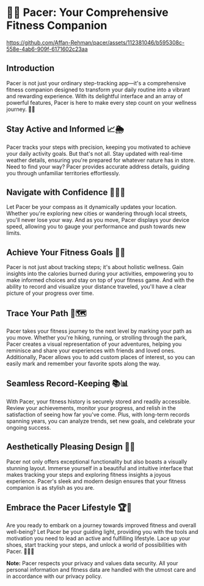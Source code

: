 # 🏃‍♂️ Pacer: Your Comprehensive Fitness Companion


https://github.com/Affan-Rehman/pacer/assets/112381046/b595308c-558e-4ab6-909f-6171602c23aa



## Introduction

Pacer is not just your ordinary step-tracking app—it's a comprehensive fitness companion designed to transform your daily routine into a vibrant and rewarding experience. With its delightful interface and an array of powerful features, Pacer is here to make every step count on your wellness journey. 💪🌟

## Stay Active and Informed 📈🌦️

Pacer tracks your steps with precision, keeping you motivated to achieve your daily activity goals. But that's not all. Stay updated with real-time weather details, ensuring you're prepared for whatever nature has in store. Need to find your way? Pacer provides accurate address details, guiding you through unfamiliar territories effortlessly.

## Navigate with Confidence 🧭🚶‍♀️

Let Pacer be your compass as it dynamically updates your location. Whether you're exploring new cities or wandering through local streets, you'll never lose your way. And as you move, Pacer displays your device speed, allowing you to gauge your performance and push towards new limits.

## Achieve Your Fitness Goals 🎯💡

Pacer is not just about tracking steps; it's about holistic wellness. Gain insights into the calories burned during your activities, empowering you to make informed choices and stay on top of your fitness game. And with the ability to record and visualize your distance traveled, you'll have a clear picture of your progress over time.

## Trace Your Path 🚀🗺️

Pacer takes your fitness journey to the next level by marking your path as you move. Whether you're hiking, running, or strolling through the park, Pacer creates a visual representation of your adventures, helping you reminisce and share your experiences with friends and loved ones. Additionally, Pacer allows you to add custom places of interest, so you can easily mark and remember your favorite spots along the way.

## Seamless Record-Keeping 📚📊

With Pacer, your fitness history is securely stored and readily accessible. Review your achievements, monitor your progress, and relish in the satisfaction of seeing how far you've come. Plus, with long-term records spanning years, you can analyze trends, set new goals, and celebrate your ongoing success.

## Aesthetically Pleasing Design 🎨📱

Pacer not only offers exceptional functionality but also boasts a visually stunning layout. Immerse yourself in a beautiful and intuitive interface that makes tracking your steps and exploring fitness insights a joyous experience. Pacer's sleek and modern design ensures that your fitness companion is as stylish as you are.

## Embrace the Pacer Lifestyle 🏆🌟

Are you ready to embark on a journey towards improved fitness and overall well-being? Let Pacer be your guiding light, providing you with the tools and motivation you need to lead an active and fulfilling lifestyle. Lace up your shoes, start tracking your steps, and unlock a world of possibilities with Pacer. 🚀🏃‍♀️

**Note:** Pacer respects your privacy and values data security. All your personal information and fitness data are handled with the utmost care and in accordance with our privacy policy.
